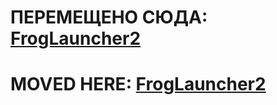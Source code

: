 # ПЕРЕМЕЩЕНО СЮДА: [FrogLauncher2](https://github.com/Seeroy/FrogLauncher2)
# MOVED HERE: [FrogLauncher2](https://github.com/Seeroy/FrogLauncher2)